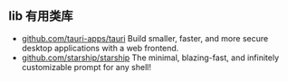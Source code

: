 ## lib 有用类库
- [github.com/tauri-apps/tauri](https://github.com/tauri-apps/tauri) Build smaller, faster, and more secure desktop applications with a web frontend.
- [github.com/starship/starship](https://github.com/starship/starship) The minimal, blazing-fast, and infinitely customizable prompt for any shell!